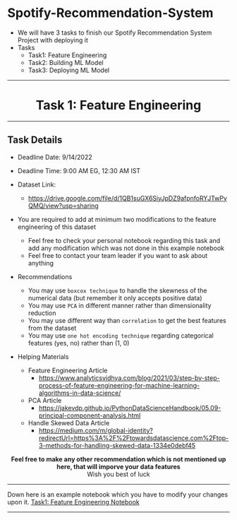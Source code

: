 # Spotify-Recommendation-System
- We will have 3 tasks to finish our Spotify Recommendation System Project with deploying it <br>
- Tasks
    - Task1: Feature Engineering
    - Task2: Building ML Model
    - Task3: Deploying ML Model
<hr>
<center> <h1> Task 1: Feature Engineering</h1> </center>

<hr>

## Task Details 
- Deadline Date: 9/14/2022 <br>
- Deadline Time: 9:00 AM EG, 12:30 AM IST

- Dataset Link:
    - https://drive.google.com/file/d/1QB1suGX6SiyJpDZ9afpnfoRYJTwPyQMQ/view?usp=sharing

- You are required to add at minimum two modifications to the feature engineering of this dataset
    - Feel free to check your personal notebook regarding this task and add any modification which was not done in this example notebook
    - Feel free to contact your team leader if you want to ask about anything

- Recommendations
    - You may use `boxcox technique` to handle the skewness of the numerical data (but remember it only accepts positive data)
    - You may use `PCA` in different manner rather than dimensionality reduction
    - You may use different way than `correlation` to get the best features from the dataset
    - You may use `one hot encoding technique` regarding categorical features (yes, no) rather than (1, 0)

- Helping Materials
    - Feature Engineering Article
        - https://www.analyticsvidhya.com/blog/2021/03/step-by-step-process-of-feature-engineering-for-machine-learning-algorithms-in-data-science/
    - PCA Article
        - https://jakevdp.github.io/PythonDataScienceHandbook/05.09-principal-component-analysis.html
    - Handle Skewed Data Article
        - https://medium.com/m/global-identity?redirectUrl=https%3A%2F%2Ftowardsdatascience.com%2Ftop-3-methods-for-handling-skewed-data-1334e0debf45

<center> <strong> Feel free to make any other recommendation which is not mentioned up here, that will imporve your data features </strong> </center> 

<center> Wish you best of luck </center>
<hr>

Down here is an example notebook which you have to modify your changes upon it.
<a href="Task1_FeatureEngineering.ipynb"> Task1: Feature Engineering Notebook</a>

<hr>
